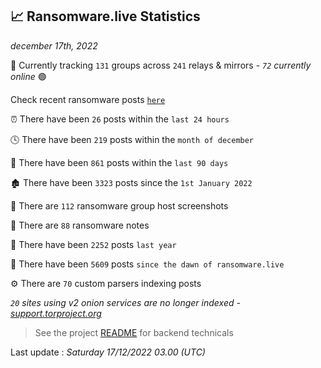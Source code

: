 
## 📈 Ransomware.live Statistics
_december 17th, 2022_

🔎 Currently tracking `131` groups across `241` relays & mirrors - _`72` currently online_ 🟢

Check recent ransomware posts [`here`](recentposts.md)


⏰ There have been `26` posts within the `last 24 hours`

🕓 There have been `219` posts within the `month of december`

📅 There have been `861` posts within the `last 90 days`

🏚 There have been `3323` posts since the `1st January 2022`

📸 There are `112` ransomware group host screenshots

📝 There are `88` ransomware notes

🚀 There have been `2252` posts `last year`

🐣 There have been `5609` posts `since the dawn of ransomware.live`

⚙️ There are `70` custom parsers indexing posts

_`20` sites using v2 onion services are no longer indexed - [support.torproject.org](https://support.torproject.org/onionservices/v2-deprecation/)_

> See the project [README](https://github.com/jmousqueton/ransomwatch#readme) for backend technicals



Last update : _Saturday 17/12/2022 03.00 (UTC)_

